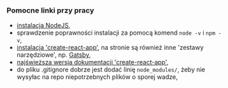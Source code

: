 ### Pomocne linki przy pracy 
  * [instalacja NodeJS](https://aimweb.pl/jak-zainstalowac-nodejs-i-npm/),
  * sprawdzenie poprawności instalacji za pomocą komend ```node -v``` i ```npm -v```,
  * [instalacja 'create-react-app'](https://pl.reactjs.org/docs/create-a-new-react-app.html#create-react-app), na stronie są również inne 'zestawy narzędziowe', np. [Gatsby](https://pl.reactjs.org/docs/create-a-new-react-app.html#gatsby),  
  * [najświeższa wersja dokumentacji 'create-react-app'](https://github.com/facebook/create-react-app/blob/master/packages/cra-template/template/README.md),  
  * do pliku .gitignore dobrze jest dodać linię ```node_modules/```, żeby nie wysyłac na repo niepotrzebnych plików o sporej wadze,

